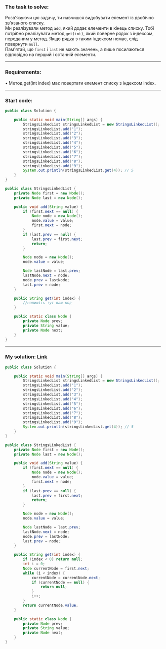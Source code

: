 ### **The task to solve:**  

Розв'язуючи цю задачу, ти навчишся видобувати елемент із двобічно зв'язаного списку.  
Ми реалізували метод `add`, який додає елементи в кінець списку. Тобі потрібно реалізувати метод `get(int)`, який поверне рядок з індексом, переданим у метод. Якщо рядка з таким індексом немає, слід повернути `null`.  
Пам'ятай, що `first` і `last` не мають значень, а лише посилаються відповідно на перший і останній елементи.

---

### **Requirements:**  

• Метод get(int index) має повертати елемент списку з індексом index.

---

### **Start code:**  

```java
public class Solution {

    public static void main(String[] args) {
        StringsLinkedList stringsLinkedList = new StringsLinkedList();
        stringsLinkedList.add("1");
        stringsLinkedList.add("2");
        stringsLinkedList.add("3");
        stringsLinkedList.add("4");
        stringsLinkedList.add("5");
        stringsLinkedList.add("6");
        stringsLinkedList.add("7");
        stringsLinkedList.add("8");
        stringsLinkedList.add("9");
        System.out.println(stringsLinkedList.get(4)); // 5
    }
}
```

```java
public class StringsLinkedList {
    private Node first = new Node();
    private Node last = new Node();

    public void add(String value) {
        if (first.next == null) {
            Node node = new Node();
            node.value = value;
            first.next = node;
        }
        if (last.prev == null) {
            last.prev = first.next;
            return;
        }

        Node node = new Node();
        node.value = value;

        Node lastNode = last.prev;
        lastNode.next = node;
        node.prev = lastNode;
        last.prev = node;
    }

    public String get(int index) {
        //напишіть тут ваш код
    }

    public static class Node {
        private Node prev;
        private String value;
        private Node next;
    }
}
```

---

### **My solution: [Link](./src/)**  

```java
public class Solution {

    public static void main(String[] args) {
        StringsLinkedList stringsLinkedList = new StringsLinkedList();
        stringsLinkedList.add("1");
        stringsLinkedList.add("2");
        stringsLinkedList.add("3");
        stringsLinkedList.add("4");
        stringsLinkedList.add("5");
        stringsLinkedList.add("6");
        stringsLinkedList.add("7");
        stringsLinkedList.add("8");
        stringsLinkedList.add("9");
        System.out.println(stringsLinkedList.get(4)); // 5
    }
}
```

```java
public class StringsLinkedList {
    private Node first = new Node();
    private Node last = new Node();

    public void add(String value) {
        if (first.next == null) {
            Node node = new Node();
            node.value = value;
            first.next = node;
        }
        if (last.prev == null) {
            last.prev = first.next;
            return;
        }

        Node node = new Node();
        node.value = value;

        Node lastNode = last.prev;
        lastNode.next = node;
        node.prev = lastNode;
        last.prev = node;
    }

    public String get(int index) {
        if (index < 0) return null;
        int i = 0;
        Node currentNode = first.next;
        while (i < index) {
            currentNode = currentNode.next;
            if (currentNode == null) {
                return null;
            }
            i++;
        }
        return currentNode.value;
    }

    public static class Node {
        private Node prev;
        private String value;
        private Node next;
    }
}
```
